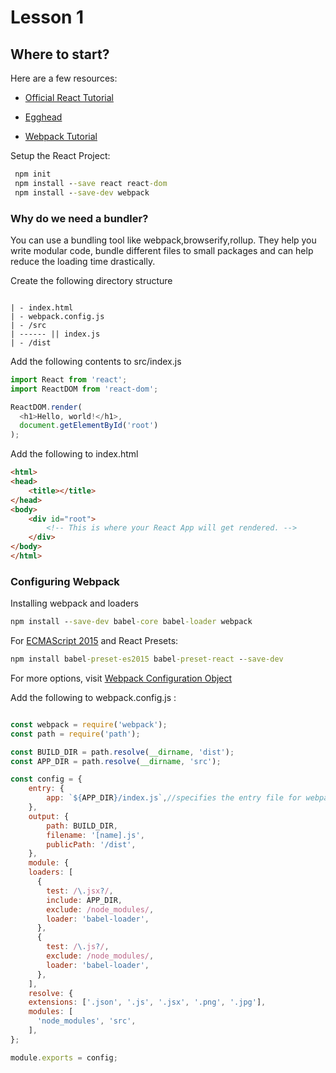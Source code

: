 # Lesson 1

## Where to start?

Here are a few resources:

* [Official React Tutorial](https://reactjs.org/tutorial/tutorial.html)

* [Egghead](https://egghead.io/technologies/react)

* [Webpack Tutorial](https://laracasts.com/series/webpack-for-everyone)



Setup the React Project:

```cmd
 npm init
 npm install --save react react-dom
 npm install --save-dev webpack

```

### Why do we need a bundler? 
You can use a bundling tool like webpack,browserify,rollup. They help you write modular code, bundle different files to small packages and can help reduce the loading time drastically.

Create the following directory structure
```

| - index.html
| - webpack.config.js
| - /src
| ------ || index.js
| - /dist

```

Add the following contents to src/index.js

```javascript
import React from 'react';
import ReactDOM from 'react-dom';

ReactDOM.render(
  <h1>Hello, world!</h1>,
  document.getElementById('root')
);
```

Add the following to index.html
```html
<html>
<head>
	<title></title>
</head>
<body>
	<div id="root">
		<!-- This is where your React App will get rendered. -->
	</div>
</body>
</html>
```

### Configuring Webpack

Installing webpack and loaders

```cmd
npm install --save-dev babel-core babel-loader webpack
```

For [ECMAScript 2015](https://babeljs.io/learn-es2015/) and React Presets:
```cmd
npm install babel-preset-es2015 babel-preset-react --save-dev
```

For more options, visit [Webpack Configuration Object](https://webpack.js.org/configuration/)

Add the following to webpack.config.js :

```javascript

const webpack = require('webpack');
const path = require('path');

const BUILD_DIR = path.resolve(__dirname, 'dist');
const APP_DIR = path.resolve(__dirname, 'src');

const config = {
	entry: {
		app: `${APP_DIR}/index.js`,//specifies the entry file for webpack
	},
	output: {
		path: BUILD_DIR,
		filename: '[name].js',
		publicPath: '/dist',
	},
	module: {
    loaders: [
      {
        test: /\.jsx?/,
        include: APP_DIR,
        exclude: /node_modules/,
        loader: 'babel-loader',
      },
      {
        test: /\.js?/,
        exclude: /node_modules/,
        loader: 'babel-loader',
      },
	],
	resolve: {
    extensions: ['.json', '.js', '.jsx', '.png', '.jpg'],
    modules: [
      'node_modules', 'src',
    ],
};

module.exports = config;

```
